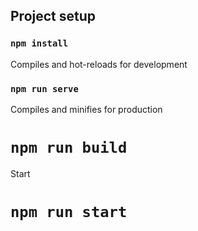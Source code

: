 ## Project setup
### `npm install`
Compiles and hot-reloads for development
### `npm run serve`
Compiles and minifies for production
# `npm run build`
Start 
# `npm run start`
